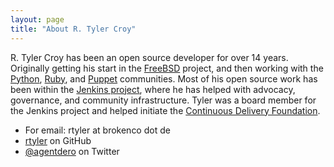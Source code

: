 ```yaml
---
layout: page
title: "About R. Tyler Croy"
---
```


R\. Tyler Croy has been an open source developer for over 14 years. Originally
getting his start in the [FreeBSD](http://freebsd.org) project, and then
working with the [Python](https://python.org),
[Ruby](https://ruby-lang.org/en/), and [Puppet](https://puppet.com)
communities. Most of his open source work has been within the [Jenkins
project](https://jenkins.io), where he has helped with advocacy, governance, and
community infrastructure. Tyler was a board member for the
Jenkins project and helped initiate the [Continuous Delivery
Foundation](https://cd.foundation).


 * For email: rtyler at brokenco dot de
 * [rtyler](https://github.com/rtyler/) on GitHub
 * [@agentdero](https://twitter.com/agentdero) on Twitter

